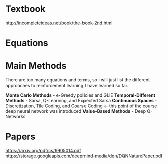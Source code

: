 # Textbook
http://incompleteideas.net/book/the-book-2nd.html

# Equations

# Main Methods 

There are too many equations and terms, so I will just list the different approaches to reinforcement learning I have learned so far.

**Monte Carlo Methods** - e-Greedy policies and GLIE
**Temporal-Different Methods** - Sarsa, Q-Learning, and Expected Sarsa
**Continuous Spaces** - Discretization, Tile Coding, and Coarse Coding  <- this point of the course deep neural network was introduced
**Value-Based Methods** - Deep Q-Networks

# Papers
https://arxiv.org/pdf/cs/9905014.pdf
https://storage.googleapis.com/deepmind-media/dqn/DQNNaturePaper.pdf